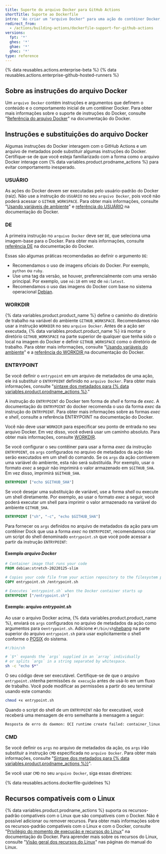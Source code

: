 ```yaml
---
title: Suporte do arquivo Docker para GitHub Actions
shortTitle: Suporte ao Dockerfile
intro: 'Ao criar um "arquivo Docker" para uma ação do contêiner Docker, você deverá ter em mente como algumas instruções do Docker interagem com o GitHub Actions e com um arquivo de metadados da ação.'
redirect_from:
  - /actions/building-actions/dockerfile-support-for-github-actions
versions:
  fpt: '*'
  ghes: '*'
  ghae: '*'
  ghec: '*'
type: reference
---
```


{% data reusables.actions.enterprise-beta %}
{% data reusables.actions.enterprise-github-hosted-runners %}

## Sobre as instruções do arquivo Docker

Um `arquivo Docker` contém instruções e argumentos que definem o conteúdo e o comportamento inicial de um contêiner Docker. Para obter mais informações sobre o suporte de instruções do Docker, consulte "[Referência do arquivo Docker](https://docs.docker.com/engine/reference/builder/)" na documentação do Docker.

## Instruções e substituições do arquivo Docker

Algumas instruções do Docker interagem com o GitHub Actions e um arquivo de metadados pode substituir algumas instruções do Docker. Certifique-se de que você esteja familiarizado com a forma como o arquivo Docker interage com {% data variables.product.prodname_actions %} para evitar comportamento inesperado.

### USUÁRIO

As ações do Docker devem ser executadas pelo usuário-padrão do Docker (raiz). Não use a instrução do `USUÁRIO` no seu `arquivo Docker`, pois você não poderá acessar o `GITHUB_WORKSPACE`. Para obter mais informações, consulte "[Usando variáveis de ambiente](/actions/configuring-and-managing-workflows/using-environment-variables)" e [referência do USUÁRIO](https://docs.docker.com/engine/reference/builder/#user) na documentação do Docker.

### DE

A primeira instrução no `arquivo Docker` deve ser `DE`, que seleciona uma imagem-base para o Docker. Para obter mais informações, consulte [referência DE](https://docs.docker.com/engine/reference/builder/#from) na documentação do Docker.

Essas são algumas práticas recomendadas ao definir o argumento `DE`:

- Recomendamos o uso de imagens oficiais do Docker. Por exemplo, `python` ou `ruby`.
- Use uma tag da versão, se houver, preferencialmente com uma versão principal. Por exemplo, use `nó:10` em vez de `nó:latest`.
- Recomendamos o uso das imagens do Docker com base no sistema operacional [Debian](https://www.debian.org/).

### WORKDIR

{% data variables.product.product_name %} define o caminho do diretório de trabalho na variável do ambiente `GITHUB_WORKSPACE`. Recomendamos não usar a instrução `WORKDIR` no seu `arquivo Docker`. Antes de a ação ser executada, {% data variables.product.product_name %} irá montar o diretório `GITHUB_WORKSPACE` na parte superior de qualquer que tenha sido o local na imagem do Docker e definir `GITHUB_WORKSPACE` como o diretório de trabalho. Para obter mais informações, consulte "[Usando variáveis do ambiente](/actions/configuring-and-managing-workflows/using-environment-variables)" e a [referência do WORKDIR ](https://docs.docker.com/engine/reference/builder/#workdir) na documentação do Docker.

### ENTRYPOINT

Se você definir o `entrypoint` em um arquivo de metadados de uma ação, ele irá substituir o `ENTRYPOINT` definido no `arquivo Docker`. Para obter mais informações, consulte "[sintaxe dos metadados para {% data variables.product.prodname_actions %}](/actions/creating-actions/metadata-syntax-for-github-actions/#runsentrypoint)."

A instrução do `ENTRYPOINT` do Docker tem forma de _shell_ e forma de _exec_. A documentação do `ENTRYPOINT` do docker recomenda o uso da forma _exec_ da instrução do `ENTRYPOINT`. Para obter mais informações sobre as formas _exec_ e _shell_, consulte a referência ENTRYPOINT [](https://docs.docker.com/engine/reference/builder/#entrypoint) na documentação do Docker.

Você não deve usar `WORKDIR` para especificar seu ponto de entrada no seu arquivo Docker. Em vez disso, você edverá usar um caminho absoluto. Para obter mais informações, consulte [WORKDIR](#workdir).

Se você configurar o seu contêiner para usar a forma _exec_ da instrução `ENTRYPOINT`, os `args` configurados no arquivo de metadados da ação não serão executados em um shell do comando. Se os `args` da ação contiverem uma variável do ambiente, esta não será substituída. Por exemplo, usar o formato _exec_ a seguir não imprimirá o valor armazenado em `$GITHUB_SHA`. Em vez disso, imprimirá `$GITHUB_SHA`.

```dockerfile
ENTRYPOINT ["echo $GITHUB_SHA"]
```

 Se você desejar uma substituição de variável, use a forma _shell_ ou execute um shell diretamente. Por exemplo, ao usar o formato _exec_ a seguir, você poderá executar um shell para imprimir o valor armazenado na variável do ambiente `GITHUB_SHA`.

```dockerfile
ENTRYPOINT ["sh", "-c", "echo $GITHUB_SHA"]
```

 Para fornecer os `args` definidos no arquivo de metadados da ação para um contêiner Dock que usa a forma _exec_ no `ENTRYPOINT`, recomendamos criar um script do shell denominado `entrypoint.sh` que você pode acessar a partir da instrução `ENTRYPOINT`:

#### Exemplo *arquivo Docker*

```dockerfile
# Container image that runs your code
FROM debian:stretch-20220125-slim

# Copies your code file from your action repository to the filesystem path `/` of the container
COPY entrypoint.sh /entrypoint.sh

# Executes `entrypoint.sh` when the Docker container starts up
ENTRYPOINT ["/entrypoint.sh"]
```

#### Exemplo: arquivo *entrypoint.sh*

Ao usar o arquivo Docker acima, {% data variables.product.product_name %}, enviará os `args` configurados no arquivo de metadados da ação como argumentos para o`entrypoint.sh`. Adicione `#!/bin/sh`[shebang](https://en.wikipedia.org/wiki/Shebang_(Unix)) na parte superior do arquivo `entrypoint.sh` para usar explicitamente o shell conforme o [POSIX](https://en.wikipedia.org/wiki/POSIX) do sistema.

``` sh
#!/bin/sh

# `$*` expands the `args` supplied in an `array` individually
# or splits `args` in a string separated by whitespace.
sh -c "echo $*"
```

O seu código deve ser executável. Certifique-se de que o arquivo `entrypoint.sh`tenha permissões `de execução` antes de usá-lo em um fluxo de trabalho. Você pode modificar as permissões a partir do seu terminal usando este comando:
  ``` sh
  chmod +x entrypoint.sh
  ```

Quando o script do shell de um `ENTRYPOINT` não for executável, você receberá uma mensagem de erro semelhante à mensagem a seguir:

``` sh
Resposta de erro do daemon: OCI runtime create failed: container_linux.go:348: starting container process caused "exec: \"/entrypoint.sh\": permission denied": unknown
```

### CMD

Se você definir os `args` no arquivo de metadados da ação, os `args` irão substituir a instrução `CMD` especificada no `arquivo Docker`. Para obter mais informações, consulte "[Sintaxe dos metadados para {% data variables.product.prodname_actions %}}](/actions/creating-actions/metadata-syntax-for-github-actions#runsargs)".

Se você usar `CMD` no seu `arquivo Docker`, siga essas diretrizes:

{% data reusables.actions.dockerfile-guidelines %}

## Recursos compatíveis com o Linux

{% data variables.product.prodname_actions %} suporta os recursos-padrão compatíveis com o Linux que são compatíveis com o Docker. Não é possível adicionar ou remover recursos. Para obter mais informações sobre os recursos-padrão compatíveis com o Linux e com o Docker, consulte "[Privilégio do momento de execução e recursos do Linux](https://docs.docker.com/engine/reference/run/#runtime-privilege-and-linux-capabilities)" na documentação do Docker. Para aprender mais sobre os recursos do Linux, consulte "[Visão geral dos recursos do Linux](http://man7.org/linux/man-pages/man7/capabilities.7.html)" nas páginas do manual do Linux.
